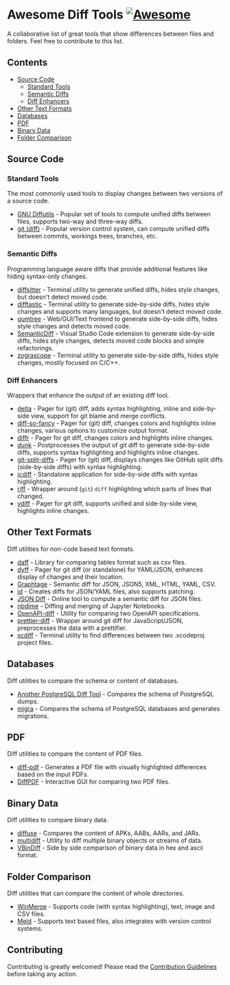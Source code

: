 # Awesome Diff Tools [![Awesome](https://awesome.re/badge.svg)](https://awesome.re)

A collaborative list of great tools that show differences between files and folders. Feel free to contribute to this list.

## Contents

- [Source Code](#source-code)
  - [Standard Tools](#standard-tools)
  - [Semantic Diffs](#semantic-diffs)
  - [Diff Enhancers](#diff-enhancers)
- [Other Text Formats](#other-text-formats)
- [Databases](#databases)
- [PDF](#pdf)
- [Binary Data](#binary-data)
- [Folder Comparison](#folder-comparison)

## Source Code

### Standard Tools

The most commonly used tools to display changes between two versions of a source code.

- [GNU Diffutils](https://www.gnu.org/software/diffutils/) - Popular set of tools to compute unified diffs between files, supports two-way and three-way diffs.
- [git (diff)](https://git-scm.com/) - Popular version control system, can compute unified diffs between commits, workings trees, branches, etc.

### Semantic Diffs

Programming language aware diffs that provide additional features like hiding syntax-only changes.

- [diffsitter](https://github.com/afnanenayet/diffsitter) - Terminal utility to generate unified diffs, hides style changes, but doesn't detect moved code.
- [difftastic](https://github.com/Wilfred/difftastic) - Terminal utility to generate side-by-side diffs, hides style changes and supports many languages, but doesn't detect moved code.
- [gumtree](https://github.com/GumTreeDiff/gumtree) - Web/GUI/Text frontend to generate side-by-side diffs, hides style changes and detects moved code.
- [SemanticDiff](https://semanticdiff.com) - Visual Studio Code extension to generate side-by-side diffs, hides style changes, detects moved code blocks and simple refactorings.
- [zograscope](https://github.com/xaizek/zograscope) - Terminal utility to generate side-by-side diffs, hides style changes, mostly focused on C/C++.

### Diff Enhancers

Wrappers that enhance the output of an existing diff tool.

- [delta](https://github.com/dandavison/delta) - Pager for (git) diff, adds syntax highlighting, inline and side-by-side view, support for git blame and merge conflicts.
- [diff-so-fancy](https://github.com/so-fancy/diff-so-fancy) - Pager for (git) diff, changes colors and highlights inline changes, various options to customize output format.
- [diffr](https://github.com/mookid/diffr) - Pager for git diff, changes colors and highlights inline changes.
- [dunk](https://github.com/darrenburns/dunk) - Postprocesses the output of git diff to generate side-by-side diffs, supports syntax highlighting and highlights inline changes.
- [git-split-diffs](https://github.com/banga/git-split-diffs) - Pager for (git) diff, displays changes like GitHub split diffs (side-by-side diffs) with syntax highlighting.
- [icdiff](https://github.com/jeffkaufman/icdiff) - Standalone application for side-by-side diffs with syntax highlighting.
- [riff](https://github.com/walles/riff) - Wrapper around (`git`) `diff` highlighting which parts of lines that changed.
- [ydiff](https://github.com/ymattw/ydiff) - Pager for git diff, supports unified and side-by-side view, highlights inline changes.


## Other Text Formats

Diff utilities for non-code based text formats.

- [daff](https://github.com/paulfitz/daff) - Library for comparing tables format such as csv files.
- [dyff](https://github.com/homeport/dyff) - Pager for git diff (or standalone) for YAML/JSON, enhances display of changes and their location.
- [Graphtage](https://github.com/trailofbits/graphtage) - Semantic diff for JSON, JSON5, XML, HTML, YAML, CSV.
- [jd](https://github.com/josephburnett/jd) - Creates diffs for JSON/YAML files, also supports patching.
- [JSON Diff](https://www.jsondiff.com/) - Online tool to compute a semantic diff for JSON files.
- [nbdime](https://nbdime.readthedocs.io/en/latest/) - Diffing and merging of Jupyter Notebooks.
- [OpenAPI-diff](https://github.com/OpenAPITools/openapi-diff) - Utility for comparing two OpenAPI specifications.
- [prettier-diff](https://github.com/josephfrazier/prettier-diff) - Wrapper around git diff for JavaScript/JSON, preprocesses the data with a prettifier.
- [xcdiff](https://github.com/bloomberg/xcdiff) - Terminal utility to find differences between two .xcodeproj project files.

## Databases

Diff utilities to compare the schema or content of databases.

- [Another PostgreSQL Diff Tool](https://github.com/fordfrog/apgdiff) - Compares the schema of PostgreSQL dumps.
- [migra](https://github.com/djrobstep/migra) - Compares the schema of PostgreSQL databases and generates migrations.

## PDF

Diff utilities to compare the content of PDF files.

- [diff-pdf](https://vslavik.github.io/diff-pdf/) - Generates a PDF file with visually highlighted differences based on the input PDFs.
- [DiffPDF](https://www.qtrac.eu/diffpdf.html) - Interactive GUI for comparing two PDF files.

## Binary Data

Diff utilities to compare binary data.

- [diffuse](https://github.com/JakeWharton/diffuse) - Compares the content of APKs, AABs, AARs, and JARs.
- [multidiff](https://github.com/juhakivekas/multidiff) - Utility to diff multiple binary objects or streams of data.
- [VBinDiff](https://www.cjmweb.net/vbindiff/) - Side by side comparison of binary data in hex and ascii format.

## Folder Comparison

Diff utilities that can compare the content of whole directories.

- [WinMerge](https://winmerge.org) - Supports code (with syntax highlighting), text, image and CSV files.
- [Meld](https://meldmerge.org/) - Supports text based files, also integrates with version control systems.

## Contributing

Contributing is greatly welcomed! Please read the [Contribution Guidelines](Contributing.md) before taking any action.
